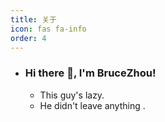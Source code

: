 ```yaml
---
title: 关于
icon: fas fa-info
order: 4
---
```

- ### Hi there 👋, I'm BruceZhou!

  - This guy's lazy.  
  - He didn't leave anything .

